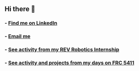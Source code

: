 ## Hi there 👋

### - [Find me on LinkedIn](https://www.linkedin.com/in/rylanmoseley/)
### - [Email me](mailto:rylanmoseley@gmail.com)
### - [See activity from my REV Robotics Internship](https://github.com/RylanMoseleyRev)
### - [See activity and projects from my days on FRC 5411](https://github.com/Prosper-FRC)
